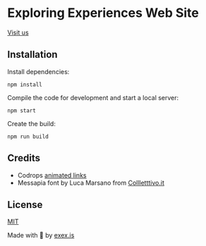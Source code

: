 # Exploring Experiences Web Site

[Visit us](http://exex.is)

## Installation

Install dependencies:

```
npm install
```

Compile the code for development and start a local server:

```
npm start
```

Create the build:

```
npm run build
```

## Credits

- Codrops [animated links](https://tympanus.net/codrops/2020/03/24/animated-custom-cursor-effects/)
- Messapia font by Luca Marsano from [Collletttivo.it](http://collletttivo.it/)

## License

[MIT](LICENSE)

Made with :blue_heart: by [exex.is](http://exex.is)
